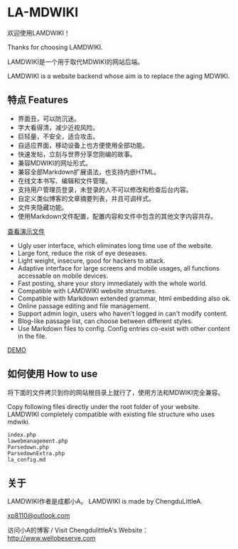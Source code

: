 # LA-MDWIKI

欢迎使用LAMDWIKI！

Thanks for choosing LAMDWIKI.

LAMDWIKI是一个用于取代MDWIKI的网站后端。

LAMDWIKI is a website backend whose aim is to replace the aging MDWIKI.

## 特点 Features

- 界面丑，可以防沉迷。
- 字大看得清，减少近视风险。
- 巨轻量，不安全，适合攻击。
- 自适应界面，移动设备上也方便使用全部功能。
- 快速发帖，立刻与世界分享您刚编的故事。
- 兼容MDWIKI的网址形式。
- 兼容全部Markdown扩展语法，也支持内嵌HTML。
- 在线文本书写、编辑和文件管理。
- 支持用户管理员登录，未登录的人不可以修改和检查后台内容。
- 自定义类似博客的文章摘要列表，并且可调样式。
- 文件夹隐藏功能。
- 使用Markdown文件配置，配置内容和文件中包含的其他文字内容共存。

[查看演示文件](Demo.md)

- Ugly user interface, which eliminates long time use of the website.
- Large font, reduce the risk of eye deseases.
- Light weight, insecure, good for hackers to attack.
- Adaptive interface for large screens and mobile usages, all functions accessable on mobile devices.
- Fast posting, share your story immediately with the whole world.
- Compatible with LAMDWIKI website structures.
- Compatible with Markdown extended grammar, html embedding also ok.
- Online passage editing and file management.
- Support admin login, users who haven't logged in can't modify content.
- Blog-like passage list, can choose between different styles.
- Use Markdown files to config. Config entries co-exist with other content in the file.

[DEMO](Demo.md)

## 如何使用 How to use

将下面的文件拷贝到你的网站根目录上就行了，使用方法和MDWIKI完全兼容。

Copy following files directly under the root folder of your website. LAMDWIKI completely compatible with existing file structure who uses mdwiki.

```
index.php
lawebmanagement.php
Parsedown.php
ParsedownExtra.php
la_config.md
```



## 关于

LAMDWIKI作者是成都小A。
LAMDWIKI is made by ChengduLittleA.

xp8110@outlook.com

访问小A的博客 / Visit ChengdulittleA's Website：http://www.wellobeserve.com